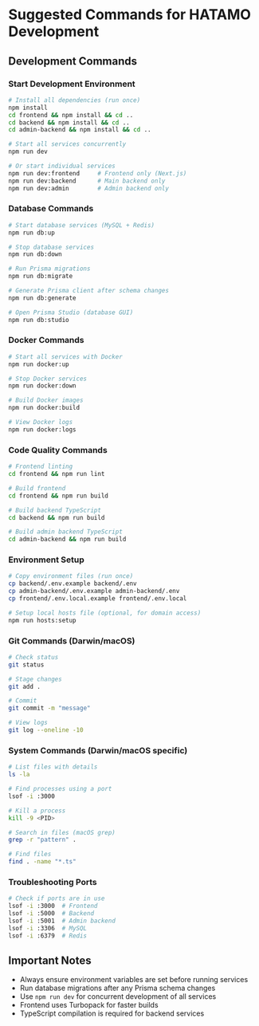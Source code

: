 # Suggested Commands for HATAMO Development

## Development Commands

### Start Development Environment
```bash
# Install all dependencies (run once)
npm install
cd frontend && npm install && cd ..
cd backend && npm install && cd ..
cd admin-backend && npm install && cd ..

# Start all services concurrently
npm run dev

# Or start individual services
npm run dev:frontend     # Frontend only (Next.js)
npm run dev:backend      # Main backend only
npm run dev:admin        # Admin backend only
```

### Database Commands
```bash
# Start database services (MySQL + Redis)
npm run db:up

# Stop database services
npm run db:down

# Run Prisma migrations
npm run db:migrate

# Generate Prisma client after schema changes
npm run db:generate

# Open Prisma Studio (database GUI)
npm run db:studio
```

### Docker Commands
```bash
# Start all services with Docker
npm run docker:up

# Stop Docker services
npm run docker:down

# Build Docker images
npm run docker:build

# View Docker logs
npm run docker:logs
```

### Code Quality Commands
```bash
# Frontend linting
cd frontend && npm run lint

# Build frontend
cd frontend && npm run build

# Build backend TypeScript
cd backend && npm run build

# Build admin backend TypeScript
cd admin-backend && npm run build
```

### Environment Setup
```bash
# Copy environment files (run once)
cp backend/.env.example backend/.env
cp admin-backend/.env.example admin-backend/.env
cp frontend/.env.local.example frontend/.env.local

# Setup local hosts file (optional, for domain access)
npm run hosts:setup
```

### Git Commands (Darwin/macOS)
```bash
# Check status
git status

# Stage changes
git add .

# Commit
git commit -m "message"

# View logs
git log --oneline -10
```

### System Commands (Darwin/macOS specific)
```bash
# List files with details
ls -la

# Find processes using a port
lsof -i :3000

# Kill a process
kill -9 <PID>

# Search in files (macOS grep)
grep -r "pattern" .

# Find files
find . -name "*.ts"
```

### Troubleshooting Ports
```bash
# Check if ports are in use
lsof -i :3000  # Frontend
lsof -i :5000  # Backend
lsof -i :5001  # Admin backend
lsof -i :3306  # MySQL
lsof -i :6379  # Redis
```

## Important Notes
- Always ensure environment variables are set before running services
- Run database migrations after any Prisma schema changes
- Use `npm run dev` for concurrent development of all services
- Frontend uses Turbopack for faster builds
- TypeScript compilation is required for backend services